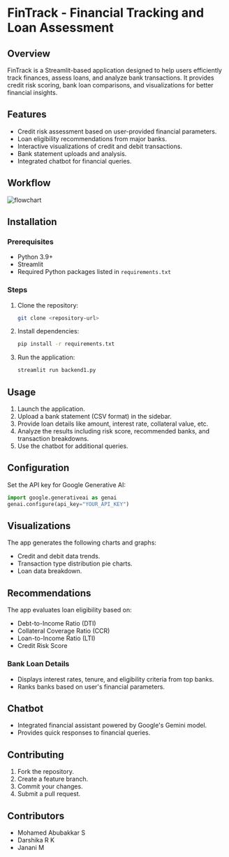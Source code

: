 # FinTrack - Financial Tracking and Loan Assessment

## Overview
FinTrack is a Streamlit-based application designed to help users efficiently track finances, assess loans, and analyze bank transactions. It provides credit risk scoring, bank loan comparisons, and visualizations for better financial insights.

## Features
- Credit risk assessment based on user-provided financial parameters.
- Loan eligibility recommendations from major banks.
- Interactive visualizations of credit and debit transactions.
- Bank statement uploads and analysis.
- Integrated chatbot for financial queries.
  
## Workflow
![flowchart](https://github.com/user-attachments/assets/f2538b83-d49f-46ad-9b85-f6b252080aab)

## Installation

### Prerequisites
- Python 3.9+
- Streamlit
- Required Python packages listed in `requirements.txt`

### Steps
1. Clone the repository:
   ```bash
   git clone <repository-url>
   ```
2. Install dependencies:
   ```bash
   pip install -r requirements.txt
   ```
4. Run the application:
   ```bash
   streamlit run backend1.py
   ```

## Usage
1. Launch the application.
2. Upload a bank statement (CSV format) in the sidebar.
3. Provide loan details like amount, interest rate, collateral value, etc.
4. Analyze the results including risk score, recommended banks, and transaction breakdowns.
5. Use the chatbot for additional queries.

## Configuration
Set the API key for Google Generative AI:
```python
import google.generativeai as genai
genai.configure(api_key="YOUR_API_KEY")
```

## Visualizations
The app generates the following charts and graphs:
- Credit and debit data trends.
- Transaction type distribution pie charts.
- Loan data breakdown.

## Recommendations
The app evaluates loan eligibility based on:
- Debt-to-Income Ratio (DTI)
- Collateral Coverage Ratio (CCR)
- Loan-to-Income Ratio (LTI)
- Credit Risk Score

### Bank Loan Details
- Displays interest rates, tenure, and eligibility criteria from top banks.
- Ranks banks based on user's financial parameters.

## Chatbot
- Integrated financial assistant powered by Google's Gemini model.
- Provides quick responses to financial queries.

## Contributing
1. Fork the repository.
2. Create a feature branch.
3. Commit your changes.
4. Submit a pull request.

## Contributors
- Mohamed Abubakkar S
- Darshika R K
- Janani M

